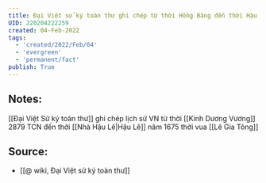 ```yaml
---
title: Đại Việt sử ký toàn thư ghi chép từ thời Hồng Bàng đến thời Hậu Lê
UID: 220204222259
created: 04-Feb-2022
tags:
  - 'created/2022/Feb/04'
  - 'evergreen'
  - 'permanent/fact'
publish: True
---
```

## Notes:
[[Đại Việt Sử ký toàn thư]] ghi chép lịch sử VN từ thời [[Kinh Dương Vương]] 2879 TCN đến thời [[Nhà Hậu Lê|Hậu Lê]] năm 1675 thời vua [[Lê Gia Tông]]

## Source:
- [[@ wiki, Đại Việt sử ký toàn thư]]


